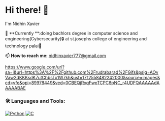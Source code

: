 # Hi there! 👋

I'm Nidhin Xavier 




🌱 **Currently **:doing bachlors degree in computer science and engineering(Cybersecurity)🔒 at st.josephs college of engineering and technology palai🏫 

📫 **How to reach me**: nidhinxavier777@gmail.com


https://www.google.com/url?sa=i&url=https%3A%2F%2Fgithub.com%2Frudrabarad%2FGifs&psig=AOvVaw2dKKKsdK7utChbsTx1W7kh&ust=1712558482242000&source=images&cd=vfe&opi=89978449&ved=0CBEQjRxqFwoTCPC6pNC_r4UDFQAAAAAdAAAAABAE
### 🛠️ Languages and Tools:

[![Python](https://img.shields.io/badge/Python-3776AB?style=flat&logo=python&logoColor=white)]()
[![C](https://img.shields.io/badge/C-00599C?style=flat&logo=c&logoColor=white)]()


